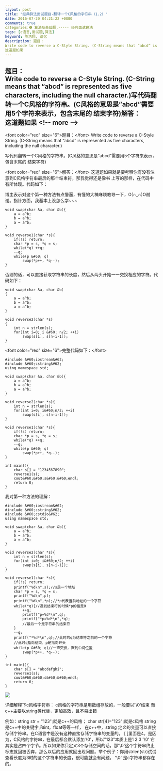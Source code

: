 ```yaml
---
layout: post
title: "经典算法面试题目-翻转一个C风格的字符串（1.2）"
date: 2016-07-20 04:21:22 +0800
comments: true
categories:❺ 算法及基础题,----- 经典面试算法
tags: [c语言,面试题,算法]
keyword: 陈浩翔, 谙忆
description: 题目：  
Write code to reverse a C-Style String. (C-String means that “abcd” is represented as five characters, including the null character.)写代码翻转一个C风格的字符串。(C风格的意思是”abcd”需要用5个字符来表示，包含末尾的 结束字符)解答：  
这道题如果 
---
```



题目：  
Write code to reverse a C-Style String. (C-String means that “abcd” is represented as five characters, including the null character.)写代码翻转一个C风格的字符串。(C风格的意思是”abcd”需要用5个字符来表示，包含末尾的 结束字符)解答：  
这道题如果
&#60;!-- more --&#62;
----------

&#60;font color="red" size="6"&#62;题目：&#60;/font&#62; 
Write code to reverse a C-Style String. (C-String means that “abcd” is represented as five characters, including the null character.)

写代码翻转一个C风格的字符串。(C风格的意思是”abcd”需要用5个字符来表示，包含末尾的 结束字符)


&#60;font color="red" size="6"&#62;解答：&#60;/font&#62; 
这道题如果就是要考察你有没有注意到C风格字符串最后的那个结束符，那我觉得还是像书 上写的那样，在代码中有所体现。代码如下：

博主表示对这个第一种方法有点懵逼，有懂的大神麻烦教导一下，O(∩_∩)O谢谢。指针方面，我基本上没怎么学~~~
```
void swap(char &a, char &b){
    a = a^b;
    b = a^b;
    a = a^b;
}

void reverse1(char *s){
    if(!s) return;
    char *p = s, *q = s;
    while(*q) ++q;
    --q;
    while(p &#60; q)
        swap(*p++, *q--);
}
```
否则的话，可以直接获取字符串的长度，然后从两头开始一一交换相应的字符。代码如下：

```
void swap(char &a, char &b)
{
    a = a^b;
    b = a^b;
    a = a^b;
}

void reverse2(char *s)
{
    int n = strlen(s);
    for(int i=0; i &#60; n/2; ++i)
        swap(s[i], s[n-i-1]);
}
```

&#60;font color="red" size="6"&#62;完整代码如下：&#60;/font&#62; 

```
#include &#60;iostream&#62;
#include &#60;cstring&#62;
using namespace std;

void swap(char &a, char &b){
    a = a^b;
    b = a^b;
    a = a^b;
}

void reverse2(char *s){
    int n = strlen(s);
    for(int i=0; i&#60;n/2; ++i)
        swap(s[i], s[n-i-1]);
}

void reverse1(char *s){
    if(!s) return;
    char *p = s, *q = s;
    while(*q) ++q;
    --q;
    while(p &#60; q)
        swap(*p++, *q--);
}

int main(){
    char s[] = "1234567890";
    reverse1(s);
    cout&#60;&#60;s&#60;&#60;endl;
    return 0;
}
```

我对第一种方法的理解：

```
#include &#60;iostream&#62;
#include &#60;cstring&#62;
#include &#60;cstdio&#62;
using namespace std;

void swap(char &a, char &b){
    a = a^b;
    b = a^b;
    a = a^b;
}

void reverse2(char *s){
    int n = strlen(s);
    for(int i=0; i&#60;n/2; ++i)
        swap(s[i], s[n-i-1]);
}

void reverse1(char *s){
    if(!s) return;
    printf("%d\n",s);//s是一个地址
    char *p = s, *q = s;
    printf("%d\n",p);
    printf("%d\n",*p);//*p代表当前地址的一个字符
    while(*q){//遇到结束符的时候*p的值是0
        ++q;
        printf("p=%d*\n",q);
        printf("*p=%d*\n",*q);
        //最后一个是字符串的结束符
    }
    --q;
    printf("*%d*\n",q);//此时的q为结束符之前的一个字符
    //此时q指向结束，p是指向开头
    while(p &#60; q)//一直交换，直到中间位置
        swap(*p++, *q--);
}

int main(){
    char s[] = "abcdefghi";
    reverse1(s);
    cout&#60;&#60;s&#60;&#60;endl;
    return 0;
}

```
![](http://img.blog.csdn.net/20160720164029074)

详细解释下c风格字符串：
c风格的字符串是用数组存放的，一般要以'\0'结束
而c++主要以string类代替，更加高效，且不易出错

例如：string str = "123";就是c++的风格；
			char str[4]="123";就是c风格
string是c++中的关键字,和int，float等等一样， 在c++中，string 定义的变量可以直接存储字符串。在C语言中是没有这种直接存储字符串的变量的。
[  ]里面是4，是因为，C风格的字符串，在最后都会默认添加'\0'，所以"123"本质上是1 2 3 '\0'
它其实是占四个字节。所以如果你只定义3个存储空间的话，那'\0'这个字符串终止标志就回被丢弃，那么以后的应用就回出现问题。举个例子：你用strlen(str)试试查看长度为3时的这个字符串的长度，很可能就会有问题。  '\0'  是c字符串都存在的。


